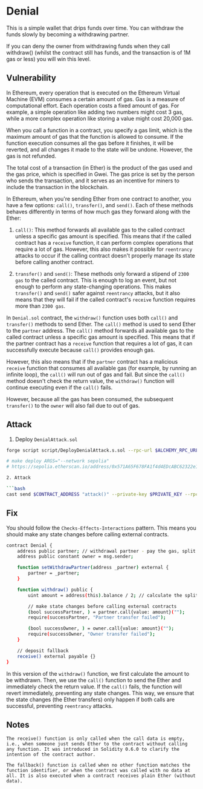 # Denial

This is a simple wallet that drips funds over time. You can withdraw the funds slowly by becoming a withdrawing partner.

If you can deny the owner from withdrawing funds when they call withdraw() (whilst the contract still has funds, and the transaction is of 1M gas or less) you will win this level.

## Vulnerability

In Ethereum, every operation that is executed on the Ethereum Virtual Machine (EVM) consumes a certain amount of gas. Gas is a measure of computational effort. Each operation costs a fixed amount of gas. For example, a simple operation like adding two numbers might cost 3 gas, while a more complex operation like storing a value might cost 20,000 gas.

When you call a function in a contract, you specify a gas limit, which is the maximum amount of gas that the function is allowed to consume. If the function execution consumes all the gas before it finishes, it will be reverted, and all changes it made to the state will be undone. However, the gas is not refunded.

The total cost of a transaction (in Ether) is the product of the gas used and the gas price, which is specified in Gwei. The gas price is set by the person who sends the transaction, and it serves as an incentive for miners to include the transaction in the blockchain.

In Ethereum, when you're sending Ether from one contract to another, you have a few options: `call()`, `transfer()`, and `send()`. Each of these methods behaves differently in terms of how much gas they forward along with the Ether:

1. `call()`: This method forwards all available gas to the called contract unless a specific gas amount is specified. This means that if the called contract has a `receive` function, it can perform complex operations that require a lot of gas. However, this also makes it possible for `reentrancy` attacks to occur if the calling contract doesn't properly manage its state before calling another contract.

2. `transfer()` and `send()`: These methods only forward a stipend of `2300 gas` to the called contract. This is enough to log an event, but not enough to perform any state-changing operations. This makes `transfer()` and `send()` safer against `reentrancy` attacks, but it also means that they will fail if the called contract's `receive` function requires more than `2300 gas`.

In `Denial.sol` contract, the `withdraw()` function uses both `call()` and `transfer()` methods to send Ether. The `call()` method is used to send Ether to the `partner` address. The `call()` method forwards all available gas to the called contract unless a specific gas amount is specified. This means that if the partner contract has a `receive` function that requires a lot of gas, it can successfully execute because `call()` provides enough gas.

However, this also means that if the `partner` contract has a malicious `receive` function that consumes all available gas (for example, by running an infinite loop), the `call()` will run out of gas and fail. But since the `call()` method doesn't check the return value, the `withdraw()` function will continue executing even if the `call()` fails. 

However, because all the gas has been consumed, the subsequent `transfer()` to the `owner` will also fail due to out of gas.

## Attack

1. Deploy `DenialAttack.sol`

```bash
forge script script/DeployDenialAttack.s.sol --rpc-url $ALCHEMY_RPC_URL --private-key $PRIVATE_KEY --broadcast --verify --etherscan-api-key $ETHERSCAN_API_KEY -vvvv --legacy

# make deploy ARGS="--network sepolia"
# https://sepolia.etherscan.io/address/0x571A65F678FA1f4d4EDcABC62322e15f0A53F43E

2. Attack

```bash
cast send $CONTRACT_ADDRESS "attack()" --private-key $PRIVATE_KEY --rpc-url $ALCHEMY_RPC_URL --legacy
```

## Fix

You should follow the `Checks-Effects-Interactions` pattern. This means you should make any state changes before calling external contracts.

```bash
contract Denial {
    address public partner; // withdrawal partner - pay the gas, split the withdraw
    address public constant owner = msg.sender;

    function setWithdrawPartner(address _partner) external {
        partner = _partner;
    }

    function withdraw() public {
        uint amount = address(this).balance / 2; // calculate the split value

        // make state changes before calling external contracts
        (bool successPartner, ) = partner.call{value: amount}("");
        require(successPartner, "Partner transfer failed");

        (bool successOwner, ) = owner.call{value: amount}("");
        require(successOwner, "Owner transfer failed");
    }

    // deposit fallback
    receive() external payable {}
}
```

In this version of the `withdraw()` function, we first calculate the amount to be withdrawn. Then, we use the `call()` function to send the Ether and immediately check the return value. If the `call()` fails, the function will revert immediately, preventing any state changes. This way, we ensure that the state changes (the Ether transfers) only happen if both calls are successful, preventing `reentrancy` attacks.

## Notes
```
The receive() function is only called when the call data is empty, i.e., when someone just sends Ether to the contract without calling any function. It was introduced in Solidity 0.6.0 to clarify the intention of the contract author.

The fallback() function is called when no other function matches the function identifier, or when the contract was called with no data at all. It is also executed when a contract receives plain Ether (without data).
```
